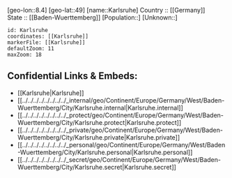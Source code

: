 ﻿---
location: [49,8.4] 
mapzoom: [7,12] 
mapmarker: city 
type: City
tags:
- geo/City


SpocWebEntityId: 31320
isDeleted: false
confidential: public

---
[geo-lon::8.4] 
[geo-lat::49] 
[name::Karlsruhe] 
Country :: [[Germany]]  
State :: [[Baden-Wuerttemberg]] 
[Population::] 
[Unknown::] 


```leaflet
id: Karlsruhe
coordinates: [[Karlsruhe]] 
markerFile: [[Karlsruhe]] 
defaultZoom: 11 
maxZoom: 18
```


## Confidential Links & Embeds: 
- [[Karlsruhe|Karlsruhe]]  
- [[../../../../../../../../_internal/geo/Continent/Europe/Germany/West/Baden-Wuerttemberg/City/Karlsruhe.internal|Karlsruhe.internal]] 
- [[../../../../../../../../_protect/geo/Continent/Europe/Germany/West/Baden-Wuerttemberg/City/Karlsruhe.protect|Karlsruhe.protect]] 
- [[../../../../../../../../_private/geo/Continent/Europe/Germany/West/Baden-Wuerttemberg/City/Karlsruhe.private|Karlsruhe.private]] 
- [[../../../../../../../../_personal/geo/Continent/Europe/Germany/West/Baden-Wuerttemberg/City/Karlsruhe.personal|Karlsruhe.personal]] 
- [[../../../../../../../../_secret/geo/Continent/Europe/Germany/West/Baden-Wuerttemberg/City/Karlsruhe.secret|Karlsruhe.secret]] 
